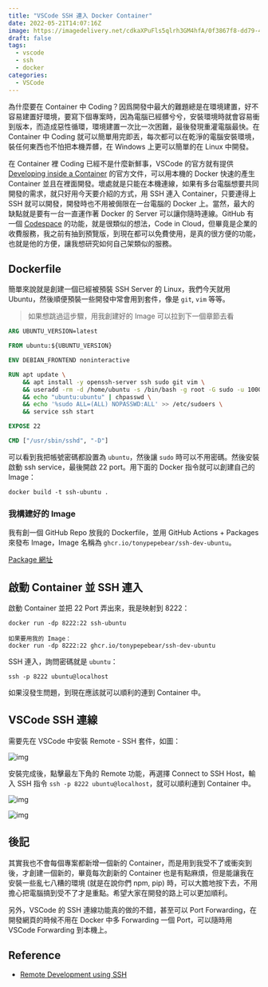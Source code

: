 ```yaml
---
title: "VSCode SSH 連入 Docker Container"
date: 2022-05-21T14:07:16Z
image: https://imagedelivery.net/cdkaXPuFls5qlrh3GM4hfA/0f3867f8-dd79-482c-1f27-a7a166f7dc00/public
draft: false
tags:
  - vscode
  - ssh
  - docker
categories:
  - VSCode
---
```


為什麼要在 Container 中 Coding？因爲開發中最大的難題總是在環境建置，好不容易建置好環境，要寫下個專案時，因為電腦已經髒兮兮，安裝環境時就會容易衝到版本，而造成惡性循環，環境建置一次比一次困難，最後發現重灌電腦最快。在 Container 中 Coding 就可以簡單用完即丟，每次都可以在乾淨的電腦安裝環境，裝任何東西也不怕把本機弄髒，在 Windows 上更可以簡單的在 Linux 中開發。

<!--more-->

在 Container 裡 Coding 已經不是什麼新鮮事，VSCode 的官方就有提供 [Developing inside a Container](https://code.visualstudio.com/docs/remote/containers) 的官方文件，可以用本機的 Docker 快速的產生 Container 並且在裡面開發。壞處就是只能在本機連線，如果有多台電腦想要共同開發的需求，就只好用今天要介紹的方式，用 SSH 連入 Container，只要連得上 SSH 就可以開發，開發時也不用被侷限在一台電腦的 Docker 上。當然，最大的缺點就是要有一台一直運作著 Docker 的 Server 可以讓你隨時連線。GitHub 有一個 [Codespace](https://github.com/features/codespaces) 的功能，就是很類似的想法，Code in Cloud，但畢竟是企業的收費服務，我之前有抽到預覽版，到現在都可以免費使用，是真的很方便的功能，也就是他的方便，讓我想研究如何自己架類似的服務。

## Dockerfile

簡單來說就是創建一個已經被預裝 SSH Server 的 Linux，我們今天就用 Ubuntu，然後順便預裝一些開發中常會用到套件，像是 `git`, `vim` 等等。

> 如果想跳過這步驟，用我創建好的 Image 可以拉到下一個章節去看

```Dockerfile
ARG UBUNTU_VERSION=latest

FROM ubuntu:${UBUNTU_VERSION}

ENV DEBIAN_FRONTEND noninteractive

RUN apt update \
    && apt install -y openssh-server ssh sudo git vim \
    && useradd -rm -d /home/ubuntu -s /bin/bash -g root -G sudo -u 1000 ubuntu \
    && echo "ubuntu:ubuntu" | chpasswd \
    && echo '%sudo ALL=(ALL) NOPASSWD:ALL' >> /etc/sudoers \
    && service ssh start

EXPOSE 22

CMD ["/usr/sbin/sshd", "-D"]
```

可以看到我把帳號密碼都設置為 `ubuntu`，然後讓 `sudo` 時可以不用密碼。然後安裝啟動 ssh service，最後開啟 22 port。用下面的 Docker 指令就可以創建自己的 Image：

```shell
docker build -t ssh-ubuntu .
```

### 我構建好的 Image

我有創一個 GitHub Repo 放我的 Dockerfile，並用 GitHub Actions + Packages 來發布 Image，Image 名稱為 `ghcr.io/tonypepebear/ssh-dev-ubuntu`。

[Package 網址](https://github.com/TonyPepeBear/ssh-dev-container/pkgs/container/ssh-dev-ubuntu)

## 啟動 Container 並 SSH 連入

啟動 Container 並把 22 Port 弄出來，我是映射到 8222：

```shell
docker run -dp 8222:22 ssh-ubuntu

如果要用我的 Image：
docker run -dp 8222:22 ghcr.io/tonypepebear/ssh-dev-ubuntu
```

SSH 連入，詢問密碼就是 `ubuntu`：

```shell
ssh -p 8222 ubuntu@localhost
```

如果沒發生問題，到現在應該就可以順利的連到 Container 中。

## VSCode SSH 連線

需要先在 VSCode 中安裝 Remote - SSH 套件，如圖：

![img](https://imagedelivery.net/cdkaXPuFls5qlrh3GM4hfA/be8ec8dc-8900-4cbe-1587-45fa6f3f6500/public)

安裝完成後，點擊最左下角的 Remote 功能，再選擇 Connect to SSH Host，輸入 SSH 指令 `ssh -p 8222 ubuntu@localhost`，就可以順利連到 Container 中。

![img](https://imagedelivery.net/cdkaXPuFls5qlrh3GM4hfA/960ea18c-82c7-4ce1-73d3-8ff092f2b000/public)

![img](https://imagedelivery.net/cdkaXPuFls5qlrh3GM4hfA/814b9dac-f39d-4d07-1095-2d280cd5e300/public)

## 後記

其實我也不會每個專案都新增一個新的 Container，而是用到我受不了或衝突到後，才創建一個新的，畢竟每次創新的 Container 也是有點麻煩，但是能讓我在安裝一些亂七八糟的環境 (就是在說你們 npm, pip) 時，可以大膽地按下去，不用擔心把電腦搞到受不了才是重點。希望大家在開發的路上可以更加順利。

另外，VSCode 的 SSH 連線功能真的做的不錯，甚至可以 Port Forwarding，在開發網頁的時候不用在 Docker 中多 Forwarding 一個 Port，可以隨時用 VSCode Forwarding 到本機上。

## Reference

- [Remote Development using SSH](https://code.visualstudio.com/docs/remote/ssh)
